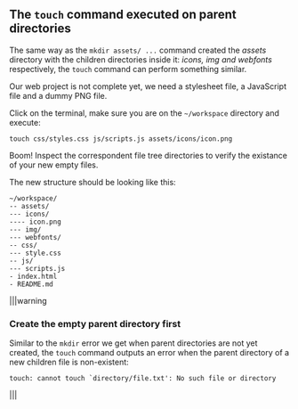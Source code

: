 ## The `touch` command executed on parent directories

The same way as the `mkdir assets/ ...` command created the _assets_ directory with the children directories inside it: _icons, img and webfonts_ respectively, the `touch` command can perform something similar. 

Our web project is not complete yet, we need a stylesheet file, a JavaScript file and a dummy PNG file.

Click on the terminal, make sure you are on the `~/workspace` directory and execute:

```
touch css/styles.css js/scripts.js assets/icons/icon.png
```

Boom! Inspect the correspondent file tree directories to verify the existance of your new empty files.

The new structure should be looking like this:

```
~/workspace/
-- assets/
--- icons/
---- icon.png
--- img/
--- webfonts/
-- css/
--- style.css
-- js/
--- scripts.js
- index.html
- README.md
```

|||warning
### Create the empty parent directory first
Similar to the `mkdir` error we get when parent directories are not yet created, the `touch` command outputs an error when the parent directory of a new children file is non-existent:

```
touch: cannot touch `directory/file.txt': No such file or directory
```

|||